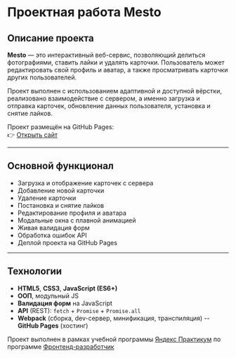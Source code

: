 # Проектная работа Mesto

## Описание проекта

**Mesto** — это интерактивный веб-сервис, позволяющий делиться фотографиями, ставить лайки и удалять карточки. Пользователь может редактировать свой профиль и аватар, а также просматривать карточки других пользователей.

Проект выполнен с использованием адаптивной и доступной вёрстки, реализовано взаимодействие с сервером, а именно загрузка и отправка карточек, обновление данных пользователя, установка и снятие лайков.

Проект размещён на GitHub Pages:  
👉 [Открыть сайт](https://artem-736.github.io/mesto-project)

---

## Основной функционал

- Загрузка и отображение карточек с сервера
- Добавление новой карточки
- Удаление карточки
- Постановка и снятие лайков
- Редактирование профиля и аватара
- Модальные окна с плавной анимацией
- Живая валидация форм
- Обработка ошибок API
- Деплой проекта на GitHub Pages

---

## Технологии

- **HTML5**, **CSS3**, **JavaScript (ES6+)**
- **ООП**, модульный JS
- **Валидация форм** на JavaScript
- **API** (REST): `fetch` + `Promise` + `Promise.all`
- **Webpack** (сборка, dev-сервер, минификация, транспиляция)
-- **GitHub Pages** (хостинг)

Проект выполнен в рамках учебной программы [Яндекс Практикум](https://practicum.yandex.ru/) по программе [Фронтенд-разработчик](https://practicum.yandex.ru/web/)